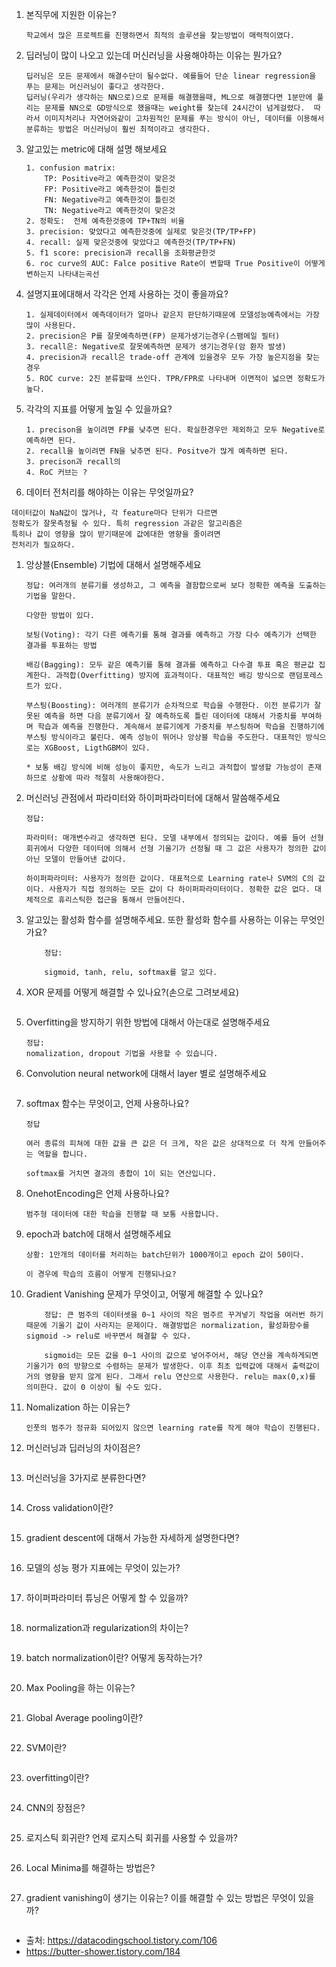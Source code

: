 1. 본직무에 지원한 이유는?
    ```
    학교에서 많은 프로젝트를 진행하면서 최적의 솔루션을 찾는방법이 매력적이였다. 
    ```

2. 딥러닝이 많이 나오고 있는데 머신러닝을 사용해야하는 이유는 뭔가요?
    ```
    딥러닝은 모든 문제에서 해결수단이 될수없다. 예를들어 단순 linear regression을 푸는 문제는 머신러닝이 좋다고 생각한다.
    딥러닝(우리가 생각하는 NN으로)으로 문제를 해결했을때, ML으로 해결했다면 1분만에 풀리는 문제를 NN으로 GD방식으로 했을때는 weight를 찾는데 24시간이 넘게걸렸다.  따라서 이미지처리나 자연어와같이 고차원적인 문제를 푸는 방식이 아닌, 데이터를 이용해서 분류하는 방법은 머신러닝이 훨씬 최적이라고 생각한다.
    ```

3. 알고있는 metric에 대해 설명 해보세요
    ```
    1. confusion matrix:
        TP: Positive라고 예측한것이 맞은것
        FP: Positive라고 예측한것이 틀린것
        FN: Negative라고 예측한것이 틀린것
        TN: Negative라고 예측한것이 맞은것
    2. 정확도:  전체 예측한것중에 TP+TN의 비율
    3. precision: 맞았다고 예측한것중에 실제로 맞은것(TP/TP+FP)
    4. recall: 실제 맞은것중에 맞았다고 예측한것(TP/TP+FN)
    5. f1 score: precision과 recall을 조화평균한것
    6. roc curve의 AUC: Falce positive Rate이 변할때 True Positive이 어떻게 변하는지 나타내는곡선

    ```

4. 설명지표에대해서 각각은 언제 사용하는 것이 좋을까요?
    ```
    1. 실제데이터에서 예측데이터가 얼마나 같은지 판단하기때문에 모델성능예측에서는 가장 많이 사용된다.
    2. precision은 P를 잘못예측하면(FP) 문제가생기는경우(스팸메일 필터)
    3. recall은: Negative로 잘못예측하면 문제가 생기는경우(암 환자 발생)
    4. precision과 recall은 trade-off 관계에 있을경우 모두 가장 높은지점을 찾는경우
    5. ROC curve: 2진 분류할때 쓰인다. TPR/FPR로 나타내며 이면적이 넓으면 정확도가 높다.
    ```

5. 각각의 지표를 어떻게 높일 수 있을까요?
    ```
    1. precison을 높이려면 FP를 낮추면 된다. 확실한경우만 제외하고 모두 Negative로 예측하면 된다.
    2. recall을 높이려면 FN을 낮추면 된다. Positve가 많게 예측하면 된다.
    3. precison과 recall의 
    4. RoC 커브는 ?

    ```

6. 데이터 전처리를 해야하는 이유는 무엇일까요?
```
데이터값이 NaN값이 많거나, 각 feature마다 단위가 다르면 
정확도가 잘못측정될 수 있다. 특히 regression 과같은 알고리즘은
특히나 값이 영향을 많이 받기때문에 값에대한 영향을 줄이려면
전처리가 필요하다.
```



1. 앙상블(Ensemble) 기법에 대해서 설명해주세요
    ```
    정답: 여러개의 분류기를 생성하고, 그 예측을 결함합으로써 보다 정확한 예측을 도출하는 기법을 말한다.

    다양한 방법이 있다.

    보팅(Voting): 각기 다른 예측기를 통해 결과를 예측하고 가장 다수 예측기가 선택한 결과를 투표하는 방법

    배깅(Bagging): 모두 같은 예측기를 통해 결과를 예측하고 다수결 투표 혹은 평균값 집계한다. 과적합(Overfitting) 방지에 효과적이다. 대표적인 배깅 방식으로 랜덤포레스트가 있다.

    부스팅(Boosting): 여러개의 분류기가 순차적으로 학습을 수행한다. 이전 분류기가 잘못된 예측을 하면 다음 분류기에서 잘 예측하도록 틀린 데이터에 대해서 가중치를 부여하며 학습과 예측을 진행한다. 계속해서 분류기에게 가중치를 부스팅하며 학습을 진행하기에 부스팅 방식이라고 불린다. 예측 성능이 뛰어나 앙상블 학습을 주도한다. 대표적인 방식으로는 XGBoost, LigthGBM이 있다.

    * 보통 배깅 방식에 비해 성능이 좋지만, 속도가 느리고 과적합이 발생할 가능성이 존재하므로 상황에 따라 적절히 사용해야한다.
    ```
 

2. 머신러닝 관점에서 파라미터와 하이퍼파라미터에 대해서 말씀해주세요

    ```
    정답:

    파라미터: 매개변수라고 생각하면 된다. 모델 내부에서 정의되는 값이다. 예를 들어 선형 회귀에서 다양한 데이터에 의해서 선형 기울기가 선정될 때 그 값은 사용자가 정의한 값이 아닌 모델이 만들어낸 값이다.

    하이퍼파라미터: 사용자가 정의한 값이다. 대표적으로 Learning rate나 SVM의 C의 값이다. 사용자가 직접 정의하는 모든 값이 다 하이퍼파라미터이다. 정확한 값은 없다. 대체적으로 휴리스틱한 접근을 통해서 만들어진다.
    ```
 

3. 알고있는 활성화 함수를 설명해주세요. 또한 활성화 함수를 사용하는 이유는 무엇인가요?
    ```
        정답: 

        sigmoid, tanh, relu, softmax를 알고 있다.
    ```
 

4. XOR 문제를 어떻게 해결할 수 있나요?(손으로 그려보세요)
    ```
    ```
 

5. Overfitting을 방지하기 위한 방법에 대해서 아는대로 설명해주세요

    ```
    정답:
    nomalization, dropout 기법을 사용할 수 있습니다.
    ```

 

6. Convolution neural network에 대해서 layer 별로 설명해주세요
    ```
    ```

 
7. softmax 함수는 무엇이고, 언제 사용하나요?
    ```
    정답

    여러 종류의 피쳐에 대한 값을 큰 값은 더 크게, 작은 값은 상대적으로 더 작게 만들어주는 역할을 합니다.

    softmax를 거치면 결과의 총합이 1이 되는 연산입니다.
    ```
 

8. OnehotEncoding은 언제 사용하나요?

    ```정답
    범주형 데이터에 대한 학습을 진행할 때 보통 사용합니다.
    ```

 

9. epoch과 batch에 대해서 설명해주세요

    ```
    상황: 1만개의 데이터를 처리하는 batch단위가 1000개이고 epoch 값이 50이다.

    이 경우에 학습의 흐름이 어떻게 진행되나요?
    ```

 
10. Gradient Vanishing 문제가 무엇이고, 어떻게 해결할 수 있나요?

    ```
        정답: 큰 범주의 데이터셋을 0~1 사이의 작은 범주르 꾸겨넣기 작업을 여러번 하기 때문에 기울기 값이 사라지는 문제이다. 해결방법은 normalization, 활성화함수를 sigmoid -> relu로 바꾸면서 해결할 수 있다.

        sigmoid는 모든 값을 0~1 사이의 값으로 넣어주어서, 해당 연산을 계속하게되면 기울기가 0의 방향으로 수렴하는 문제가 발생한다. 이후 최초 입력값에 대해서 출력값이 거의 영향을 받지 않게 된다. 그래서 relu 연산으로 사용한다. relu는 max(0,x)를 의미한다. 값이 0 이상이 될 수도 있다.
    ```

 
11. Nomalization 하는 이유는?
    ```
    인풋의 범주가 정규화 되어있지 않으면 learning rate를 작게 해야 학습이 진행된다.
    ```

12. 머신러닝과 딥러닝의 차이점은?
    ```
    ```

13. 머신러닝을 3가지로 분류한다면?
    ```
    ```
14. Cross validation이란?
    ```
    ```

15. gradient descent에 대해서 가능한 자세하게 설명한다면?
    ```
    ```

16. 모델의 성능 평가 지표에는 무엇이 있는가?
    ```
    ```

17. 하이퍼파라미터 튜닝은 어떻게 할 수 있을까?
    ```
    ```

18. normalization과 regularization의 차이는?
    ```
    ```

19. batch normalization이란? 어떻게 동작하는가?
    ```
    ```

20. Max Pooling을 하는 이유는?
    ```
    ```

21. Global Average pooling이란?
    ```
    ```
22. SVM이란?
    ```
    ```
23. overfitting이란?
    ```
    ```
24. CNN의 장점은?
    ```
    ```

25. 로지스틱 회귀란? 언제 로지스틱 회귀를 사용할 수 있을까?
    ```
    ```

26. Local Minima를 해결하는 방법은?
    ```
    ```

27. gradient vanishing이 생기는 이유는? 이를 해결할 수 있는 방법은 무엇이 있을까?
    ```
    ```

    


 

 - 출처: https://datacodingschool.tistory.com/106
 - https://butter-shower.tistory.com/184